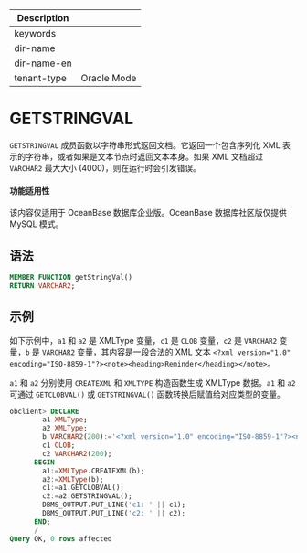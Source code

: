 | Description   |                 |
|---------------|-----------------|
| keywords      |                 |
| dir-name      |                 |
| dir-name-en   |                 |
| tenant-type   | Oracle Mode     |

# GETSTRINGVAL 

`GETSTRINGVAL` 成员函数以字符串形式返回文档。它返回一个包含序列化 XML 表示的字符串，或者如果是文本节点时返回文本本身。如果 XML 文档超过 `VARCHAR2` 最大大小 (4000)，则在运行时会引发错误。


  <main id="notice" >
    <h4>功能适用性</h4>
    <p>该内容仅适用于 OceanBase 数据库企业版。OceanBase 数据库社区版仅提供 MySQL 模式。</p>
  </main>

## 语法 

```sql
MEMBER FUNCTION getStringVal()
RETURN VARCHAR2;
```


## 示例

如下示例中，`a1` 和 `a2` 是 XMLType 变量，`c1` 是 `CLOB` 变量，`c2` 是 `VARCHAR2` 变量，`b` 是 `VARCHAR2` 变量，其内容是一段合法的 XML 文本 `<?xml version="1.0" encoding="ISO-8859-1"?><note><heading>Reminder</heading></note>`。

`a1` 和 `a2` 分别使用 `CREATEXML` 和 `XMLTYPE` 构造函数生成 XMLType 数据。`a1` 和 `a2` 可通过 `GETCLOBVAL()` 或 `GETSTRINGVAL()` 函数转换后赋值给对应类型的变量。

```sql
obclient> DECLARE
        a1 XMLType;
        a2 XMLType;
        b VARCHAR2(200):='<?xml version="1.0" encoding="ISO-8859-1"?><note><heading>Reminder</heading></note>';
        c1 CLOB;
        c2 VARCHAR2(200);
      BEGIN
        a1:=XMLType.CREATEXML(b);
        a2:=XMLType(b);
        c1:=a1.GETCLOBVAL();
        c2:=a2.GETSTRINGVAL();
        DBMS_OUTPUT.PUT_LINE('c1: ' || c1);
        DBMS_OUTPUT.PUT_LINE('c2: ' || c2);
      END;
      /
Query OK, 0 rows affected 
```
